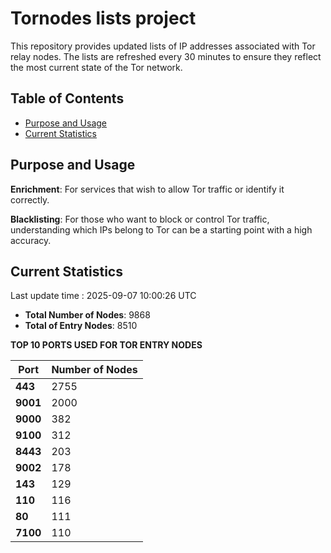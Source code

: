# Tornodes lists project

This repository provides updated lists of IP addresses associated with Tor relay nodes. The lists are refreshed every 30 minutes to ensure they reflect the most current state of the Tor network.

## Table of Contents

- [Purpose and Usage](#purpose-and-usage)
- [Current Statistics](#current-statistics)


## Purpose and Usage

**Enrichment**: For services that wish to allow Tor traffic or identify it correctly.

**Blacklisting**: For those who want to block or control Tor traffic, understanding which IPs belong to Tor can be a starting point with a high accuracy.

## Current Statistics

Last update time : 2025-09-07 10:00:26 UTC

- **Total Number of Nodes**: 9868
- **Total of Entry Nodes**: 8510

**TOP 10 PORTS USED FOR TOR ENTRY NODES**

| **Port** | **Number of Nodes** |
|------|-----------------|
| **443**   | 2755  |
| **9001**   | 2000  |
| **9000**   | 382  |
| **9100**   | 312  |
| **8443**   | 203  |
| **9002**   | 178  |
| **143**   | 129  |
| **110**   | 116  |
| **80**   | 111  |
| **7100**   | 110  |

